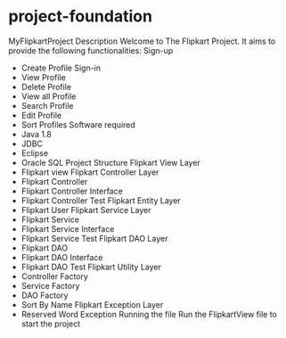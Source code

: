 # project-foundation
MyFlipkartProject
Description
Welcome to The Flipkart Project. It aims to provide the following functionalities:
Sign-up
 * Create Profile
Sign-in
 * View Profile
 * Delete Profile
 * View all Profile
 * Search Profile
 * Edit Profile
 * Sort Profiles
Software required
 * Java 1.8
 * JDBC
 * Eclipse
 * Oracle SQL
Project Structure
Flipkart View Layer
  * Flipkart view
Flipkart Controller Layer
  * Flipkart Controller
  * Flipkart Controller Interface
  * Flipkart Controller Test
Flipkart Entity Layer
  * Flipkart User
Flipkart Service Layer
  * Flipkart Service
  * Flipkart Service Interface
  * Flipkart Service Test
Flipkart DAO Layer
  * Flipkart DAO
  * Flipkart DAO Interface
  * Flipkart DAO Test
Flipkart Utility Layer
  * Controller Factory
  * Service Factory
  * DAO Factory
  * Sort By Name
Flipkart Exception Layer
  * Reserved Word Exception
Running the file
Run the FlipkartView file to start the project
